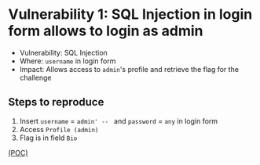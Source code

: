 # Vulnerability 1: SQL Injection in login form allows to login as admin

- Vulnerability: SQL Injection
- Where: `username` in login form
- Impact: Allows access to `admin`'s profile and retrieve the flag for the challenge

## Steps to reproduce

1. Insert `username` = `admin' -- ` and `password` = `any` in login form
2. Access `Profile (admin)`
3. Flag is in field `Bio`

[(POC)](vuln1.py)
